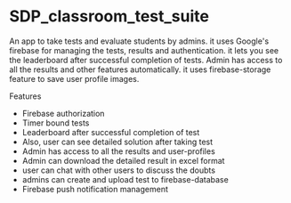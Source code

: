 # SDP_classroom_test_suite
An app to take tests and evaluate students by admins. it uses Google's firebase for managing the tests, results and authentication. it lets you see the leaderboard after successful completion of tests. Admin has access to all the results and other features automatically. it uses firebase-storage feature to save user profile images.

Features

- Firebase authorization
- Timer bound tests
- Leaderboard after successful completion of test
- Also, user can see detailed solution after taking test
- Admin has access to all the results and user-profiles
- Admin can download the detailed result in excel format
- user can chat with other users to discuss the doubts
- admins can create and upload test to firebase-database
- Firebase push notification management
